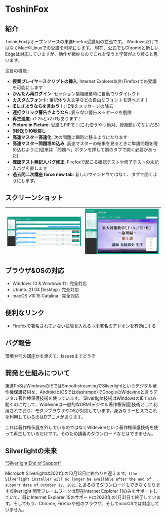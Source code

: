 # ToshinFox


## 紹介

ToshinFoxはオープンソースの東進Firefox受講用の拡張です。
WindowsだけではなくMacやLinuxでの受講を可能にします。
現在、公式でもChromeと新しいEdgeは対応していますが、動作が微妙なのでこれを使うと学習がより捗ると思います。

注目の機能 :

- **授業プレイヤースクリプトの挿入**: Internet Explorer以外(Firefox)での受講を可能にします
- **かんたん再ログイン**: セッション情報破棄時に自動でリダイレクト
- **カスタムフォント**: 筆記体や丸文字などの自由なフォントを選べます！
- **IEにさようならを言おう！**: IE使えメッセージの除去
- **連打クリック警告さようなら**: 要らない警告メッセージを削除
- **再生速度**: x1.25とx2.0もあります！
- **Picture in Picture**: 受講もPiPで！(これ使うやつ絶対、授業聞いてないだろ)
- **5秒送り10秒戻し**
- **高速マスター高速化**: 次の問題に瞬時に移るようになります
- **高速マスター問題埋め込み**: 高速マスターの結果を見るときに単語問題を埋め込むように(従来は「問題へ」ボタンを押して別のタブで開く必要があった)
- **確認テスト無記入バグ修正**: Firefoxで起こる確認テストや修了テストの未記入バグを直します
- **過去問二次講座 force new tab**: 新しいウインドウではなく、タブで開くようにします。
## スクリーンショット

| ![](./screenshots/screenshot_01.png) | ![](./screenshots/screenshot_02.png) 
| ------------------------------------------------------------------------------------- | -------------------------------------------------------------------------------- |

## ブラウザ&OSの対応

- Windows 10 & Windows 11 : 完全対応
- Ubuntu 21.04 Desktop : 完全対応
- macOS v10.15 Catalina : 完全対応

## 便利なリンク

- [Firefoxで署名されていない拡張を入れる->未署名のアドオンを有効にする](https://developer.mozilla.org/ja/docs/Mozilla/Add-ons/WebExtensions/Packaging_and_installation)

## バグ報告

環境や何の講座かを添えて、Issuesまでどうぞ

## 開発と仕組みについて

東進PoSはWindowsのIEではSmoothstreamingでSilverlightというデジタル著作権保護技術を、AndroidとiOSではdash(mpd)でGoogleのWidevineと言うデジタル著作権保護技術を使っています。
Silverlight技術はWindowsのIEでのみ動くのに対して、Widevineは一般的なDRM(デジタル著作権保護)技術として利用されており、モダンブラウザやOSが対応しています。身近なサービスでこれを利用しているのはDアニメがあります。

これは著作権保護を外しているのではなくWidevineという著作権保護技術を使って再生しているだけです。そのため講義のダウンロードなどはできません。

## Silverlightの未来


["Silverlight End of Support"](https://support.microsoft.com/en-gb/help/4511036/silverlight-end-of-support)

Microsoft Silverlightは2021年の10月12日に終わりを迎えます。(`the Silverlight installer will no longer be available after the end of support date of October 12, 2021.`とあるのでダウンロードもできなくなります)Silverlight 開発フレームワークは現在Internet Explorer 11のみをサポートしていて、既にInternet Explorer 10のサポートは2020年の1月31日で終了しています。そしてもう、Chrome, Firefoxや他のブラウザ、そしてmacOSでは対応していません。